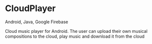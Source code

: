 # CloudPlayer
Android, Java, Google Firebase

Cloud music player for Android. The user can upload their own musical compositions to the cloud, play music and download it from the cloud
